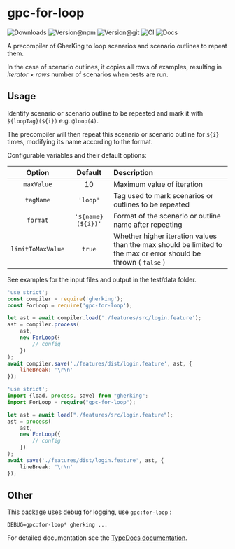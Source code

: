 # gpc-for-loop

![Downloads](https://img.shields.io/npm/dw/gpc-for-loop?style=flat-square) ![Version@npm](https://img.shields.io/npm/v/gpc-for-loop?label=version%40npm&style=flat-square) ![Version@git](https://img.shields.io/github/package-json/v/gherking/gpc-for-loop/master?label=version%40git&style=flat-square) ![CI](https://img.shields.io/github/workflow/status/gherking/gpc-for-loop/CI/master?label=ci&style=flat-square) ![Docs](https://img.shields.io/github/workflow/status/gherking/gpc-for-loop/Docs/master?label=docs&style=flat-square)

A precompiler of GherKing to loop scenarios and scenario outlines to repeat them.

In the case of scenario outlines, it copies all rows of examples, resulting in *iterator* × *rows* number of scenarios when tests are run.

## Usage

Identify scenario or scenario outline to be repeated and mark it with `${loopTag}(${i})` e.g. `@loop(4)`.

The precompiler will then repeat this scenario or scenario outline for `${i}` times, modifying its name according to the format.

Configurable variables and their default options:

|   Option   |      Default       | Description                                            |
| :--------: | :----------------: | :----------------------------------------------------- |
| `maxValue` |         10         | Maximum value of iteration                             |
| `tagName` | `'loop'` | Tag used to mark scenarios or outlines to be repeated  |
| `format` | `'${name} (${i})'` | Format of the scenario or outline name after repeating || `startIndex` | 1 | The first index to use when repeating a scenario |
| `limitToMaxValue` | `true` | Whether higher iteration values than the max should be limited to the max or error should be thrown ( `false` ) |

See examples for the input files and output in the test/data folder.

```javascript
'use strict';
const compiler = require('gherking');
const ForLoop = require('gpc-for-loop');

let ast = await compiler.load('./features/src/login.feature');
ast = compiler.process(
    ast,
    new ForLoop({
        // config
    })
);
await compiler.save('./features/dist/login.feature', ast, {
    lineBreak: '\r\n'
});
```

```typescript
'use strict';
import {load, process, save} from "gherking";
import ForLoop = require("gpc-for-loop");

let ast = await load("./features/src/login.feature");
ast = process(
    ast,
    new ForLoop({
        // config
    })
);
await save('./features/dist/login.feature', ast, {
    lineBreak: '\r\n'
});
```

## Other

This package uses [debug](https://www.npmjs.com/package/debug) for logging, use `gpc:for-loop` :

```shell
DEBUG=gpc:for-loop* gherking ...
```

For detailed documentation see the [TypeDocs documentation](https://gherking.github.io/gpc-for-loop/).

